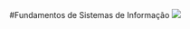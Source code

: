 #Fundamentos de Sistemas de Informação [<img src="https://img.shields.io/badge/FSI0002-Fundamentos%20de%20Sistemas%20de%20Informa%C3%A7%C3%A3o-orange.svg">](https://github.com/TADS-UDESC/disciplinas/tree/master/FSI0002)
